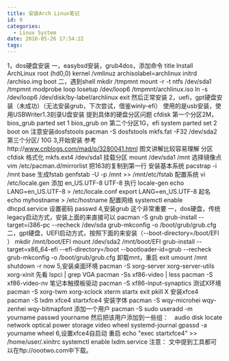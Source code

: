 ```yaml
---
title: 安装Arch Linux笔记
id: 9
categories:
  - Linux System
date: 2016-05-26 17:54:22
tags:
---
```


1，dos硬盘安装
一，easybsd安装，grub4dos，添加命令
title Install ArchLinux
root (hd0,0)
kernel /vmlinuz archisolabel=archlinux
initrd /archiso.img
boot
二，遇到shell
mkdir /tmpmnt
mount -r -t ntfs /dev/sda1 /tmpmnt
modprobe loop
losetup /dev/loop6 /tmpmnt/archlinux.iso
ln -s /dev/loop6 /dev/disk/by-label/archlinux
exit
然后正常安装
2，uefi，gpt硬盘安装（未成功）（无法安装grub，下次尝试，借鉴winly-efi）
使用的是usb安装，使用USBWriter1.3刻录U盘安装
提到具体的硬盘分区问题
cfdisk
第一个分区2M，bios_grub
parted set 1 bios_grub on
第二个分区1G，efi system
parted set 2 boot on
注意安装dosfstools
pacman -S dosfstools
mkfs.fat -F32 /dev/sda2
第三个分区/ 10G
3,开始安装
参考http://www.cnblogs.com/mad/p/3280041.html
图文讲解比较容易理解
分区
cfdisk
格式化
mkfs.ext4 /dev/sda1
挂载分区
mount /dev/sda1 /mnt
选择镜像点
vim /etc/pacman.d/mirrorlist
把163的复制到第一行
安装基本系统
pacstrap -i /mnt base
生成fstab
genfstab -U -p /mnt &gt;&gt; /mnt/etc/fstab
配置系统
vi /etc/locale.gen
添加
en_US.UTF-8 UTF-8
执行
locale-gen
echo LANG=en_US.UTF-8 &gt; /etc/locale.conf
export LANG=en_US.UTF-8
起名
echo myhostname &gt; /etc/hostname
配置网络
systemctl enable dhcpd.service
设置密码
passwd
4,安装grub 这个非常重要
一，dos硬盘，传统legacy启动方式，安装上面的来直接可以
pacman -S grub
grub-install --target=i386-pc --recheck /dev/sda
grub-mkconfig -o /boot/grub/grub.cfg
二，gpt硬盘，UEFI启动方式，按照下面的来安装（--boot-directory=/boot/EFI ）
mkdir /mnt/boot/EFI
mount /dev/sda2 /mnt/boot/EFI
grub-install --target=x86_64-efi --efi-directory=/boot --bootloader-id=grub --recheck
grub-mkconfig -o /boot/grub/grub.cfg
卸载mnt，重启
exit
umount /mnt
shutdown -r now
5,安装桌面环境
pacman -S xorg-server xorg-server-utils xorg-xinit
先看
lspci | grep VGA
pacman -Ss xf86-video | less
pacman -S xf86-video-nv
笔记本触摸板驱动
pacman -S xf86-input-synaptics
测试X环境
pacman -S xorg-twm xorg-xclock xterm
startx
exit
pkill X
安装xfce4
pacman -S lxdm xfce4
startxfce4
安装字体
pacman -S wqy-microhei wqy-zenhei wqy-bitmapfont
添加一个用户
pacman -S sudo
useradd -m yourname
passwd yourname
然后把该用户添加到一些组：　audio disk locate network optical power storage video wheel systemd-journal
gpassd -a yourname wheel
6,设置xfce4自启动
重启
echo "exec startxfce4" &gt;&gt; /home/user/.xinitrc
systemctl enable lxdm.service
注意：
文中提到工具都可以在ftp://oootwo.com中下载。